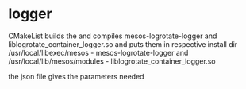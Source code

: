 # logger
CMakeList builds the and compiles mesos-logrotate-logger and liblogrotate_container_logger.so
and puts them in respective install dir
/usr/local/libexec/mesos - mesos-logrotate-logger and 
/usr/local/lib/mesos/modules - liblogrotate_container_logger.so

the json file gives the parameters needed

